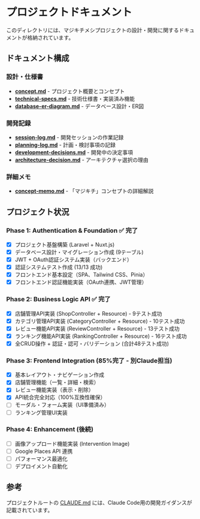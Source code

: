 # プロジェクトドキュメント

このディレクトリには、マジキチメシプロジェクトの設計・開発に関するドキュメントが格納されています。

## ドキュメント構成

### 設計・仕様書
- **[concept.md](./concept.md)** - プロジェクト概要とコンセプト
- **[technical-specs.md](./technical-specs.md)** - 技術仕様書・実装済み機能
- **[database-er-diagram.md](./database-er-diagram.md)** - データベース設計・ER図

### 開発記録
- **[session-log.md](./session-log.md)** - 開発セッションの作業記録
- **[planning-log.md](./planning-log.md)** - 計画・検討事項の記録
- **[development-decisions.md](./development-decisions.md)** - 開発中の決定事項
- **[architecture-decision.md](./architecture-decision.md)** - アーキテクチャ選択の理由

### 詳細メモ
- **[concept-memo.md](./concept-memo.md)** - 「マジキチ」コンセプトの詳細解説

## プロジェクト状況

### Phase 1: Authentication & Foundation ✅ 完了
- [x] プロジェクト基盤構築 (Laravel + Nuxt.js)
- [x] データベース設計・マイグレーション作成 (9テーブル)
- [x] JWT + OAuth認証システム実装（バックエンド）
- [x] 認証システムテスト作成 (13/13 成功)
- [x] フロントエンド基本設定（SPA、Tailwind CSS、Pinia）
- [x] フロントエンド認証機能実装（OAuth連携、JWT管理）

### Phase 2: Business Logic API ✅ 完了  
- [x] 店舗管理API実装 (ShopController + Resource) - 9テスト成功
- [x] カテゴリ管理API実装 (CategoryController + Resource) - 10テスト成功
- [x] レビュー機能API実装 (ReviewController + Resource) - 13テスト成功
- [x] ランキング機能API実装 (RankingController + Resource) - 16テスト成功
- [x] 全CRUD操作 + 認証・認可・バリデーション (合計48テスト成功)

### Phase 3: Frontend Integration (85%完了 - 別Claude担当)
- [x] 基本レイアウト・ナビゲーション作成
- [x] 店舗管理機能（一覧・詳細・検索）
- [x] レビュー機能実装（表示・削除）
- [x] API統合完全対応（100%互換性確保）
- [ ] モーダル・フォーム実装（UI準備済み）
- [ ] ランキング管理UI実装

### Phase 4: Enhancement (後続)
- [ ] 画像アップロード機能実装 (Intervention Image)
- [ ] Google Places API 連携
- [ ] パフォーマンス最適化
- [ ] デプロイメント自動化

## 参考

プロジェクトルートの [CLAUDE.md](../CLAUDE.md) には、Claude Code用の開発ガイダンスが記載されています。
